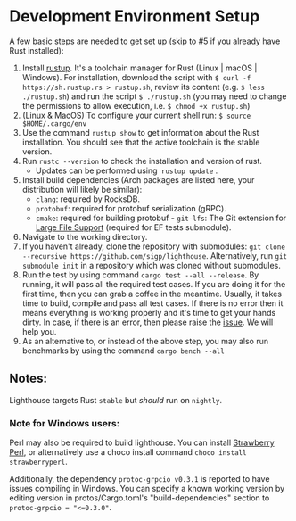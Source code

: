 # Development Environment Setup

A few basic steps are needed to get set up (skip to #5 if you already have Rust
installed):

   1. Install [rustup](https://rustup.rs/).  It's a toolchain manager for Rust (Linux | macOS | Windows). For installation, download the script with `$ curl -f https://sh.rustup.rs > rustup.sh`, review its content (e.g. `$ less ./rustup.sh`) and run the script `$ ./rustup.sh` (you may need to change the permissions to allow execution, i.e. `$ chmod +x rustup.sh`) 
   2. (Linux & MacOS) To configure your current shell run: `$ source $HOME/.cargo/env`
   3. Use the command `rustup show` to get information about the Rust installation. You should see that the
   active toolchain is the stable version.
   4. Run `rustc --version` to check the installation and version of rust.
      - Updates can be performed using` rustup update` .
   5. Install build dependencies (Arch packages are listed here, your distribution will likely be similar):
	  - `clang`: required by RocksDB.
	  - `protobuf`: required for protobuf serialization (gRPC).
	  - `cmake`: required for building protobuf
    - `git-lfs`: The Git extension for [Large File Support](https://git-lfs.github.com/) (required for EF tests submodule).
   6. Navigate to the working directory.
   7. If you haven't already, clone the repository with submodules: `git clone --recursive https://github.com/sigp/lighthouse`.
    Alternatively, run `git submodule init` in a repository which was cloned without submodules.
   8. Run the test by using command `cargo test --all --release`. By running, it will pass all the required test cases.
        If you are doing it for the first time, then you can grab a coffee in the meantime. Usually, it takes time
        to build, compile and pass all test cases. If there is no error then it means everything is working properly
        and it's time to get your hands dirty.
        In case, if there is an error, then please raise the [issue](https://github.com/sigp/lighthouse/issues).
        We will help you.
   9. As an alternative to, or instead of the above step, you may also run benchmarks by using
        the command `cargo bench --all`

## Notes:

Lighthouse targets Rust `stable` but _should_ run on `nightly`.

### Note for Windows users:

Perl may also be required to build lighthouse. You can install [Strawberry Perl](http://strawberryperl.com/),
or alternatively use a choco install command `choco install strawberryperl`.

Additionally, the dependency `protoc-grpcio v0.3.1` is reported to have issues compiling in Windows. You can specify
a known working version by editing version in protos/Cargo.toml's "build-dependencies" section to
`protoc-grpcio = "<=0.3.0"`.
